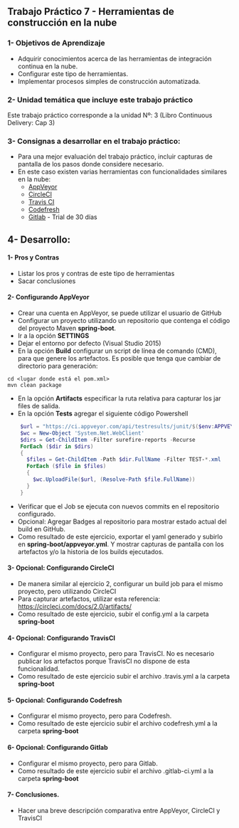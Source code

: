 ## Trabajo Práctico 7 - Herramientas de construcción en la nube
### 1- Objetivos de Aprendizaje
 - Adquirir conocimientos acerca de las herramientas de integración continua en la nube.
 - Configurar este tipo de herramientas.
 - Implementar procesos simples de construcción automatizada.

### 2- Unidad temática que incluye este trabajo práctico
Este trabajo práctico corresponde a la unidad Nº: 3 (Libro Continuous Delivery: Cap 3)

### 3- Consignas a desarrollar en el trabajo práctico:
 - Para una mejor evaluación del trabajo práctico, incluir capturas de pantalla de los pasos donde considere necesario.
 - En este caso existen varias herramientas con funcionalidades similares en la nube:
   - [AppVeyor](https://www.appveyor.com/)   
   - [CircleCI](https://circleci.com/)
   - [Travis CI](https://travis-ci.com/)
   - [Codefresh](https://codefresh.io/)
   - [Gitlab](https://about.gitlab.com/) - Trial de 30 días

## 4- Desarrollo:

#### 1- Pros y Contras
  - Listar los pros y contras de este tipo de herramientas
  - Sacar conclusiones

#### 2- Configurando AppVeyor
  - Crear una cuenta en AppVeyor, se puede utilizar el usuario de GitHub
  - Configurar un proyecto utilizando un repositorio que contenga el código del proyecto Maven **spring-boot**.
  - Ir a la opción **SETTINGS**
  - Dejar el entorno por defecto (Visual Studio 2015)
  - En la opción **Build** configurar un script de línea de comando (CMD), para que genere los artefactos. Es posible que tenga que cambiar de directorio para generación:
```
cd <lugar donde está el pom.xml>
mvn clean package
```
  - En la opción **Artifacts** especificar la ruta relativa para capturar los jar files de salida.
  - En la opción **Tests** agregar el siguiente código Powershell
  ```powershell
      $url = "https://ci.appveyor.com/api/testresults/junit/$($env:APPVEYOR_JOB_ID)"
      $wc = New-Object 'System.Net.WebClient'
      $dirs = Get-ChildItem -Filter surefire-reports -Recurse
      ForEach ($dir in $dirs)
      {
        $files = Get-ChildItem -Path $dir.FullName -Filter TEST-*.xml
        ForEach ($file in $files)
        {
          $wc.UploadFile($url, (Resolve-Path $file.FullName))
        }
      }
  ```
  - Verificar que el Job se ejecuta con nuevos commits en el repositorio configurado.
  - Opcional: Agregar Badges al repositorio para mostrar estado actual del build en GitHub.
  - Como resultado de este ejercicio, exportar el yaml generado y subirlo en **spring-boot/appveyor.yml**. Y mostrar capturas de pantalla con los artefactos y/o la historia de los builds ejecutados.

#### 3- Opcional: Configurando CircleCI
  - De manera similar al ejercicio 2, configurar un build job para el mismo proyecto, pero utilizando CircleCI
  - Para capturar artefactos, utilizar esta referencia: https://circleci.com/docs/2.0/artifacts/
  - Como resultado de este ejercicio, subir el config.yml a la carpeta **spring-boot**

#### 4- Opcional: Configurando TravisCI
  - Configurar el mismo proyecto, pero para TravisCI. No es necesario publicar los artefactos porque TravisCI no dispone de esta funcionalidad.
  - Como resultado de este ejercicio subir el archivo .travis.yml a la carpeta **spring-boot**

#### 5- Opcional: Configurando Codefresh
  - Configurar el mismo proyecto, pero para Codefresh. 
  - Como resultado de este ejercicio subir el archivo codefresh.yml a la carpeta **spring-boot**

#### 6- Opcional: Configurando Gitlab
  - Configurar el mismo proyecto, pero para Gitlab. 
  - Como resultado de este ejercicio subir el archivo .gitlab-ci.yml a la carpeta **spring-boot**

#### 7- Conclusiones.
  - Hacer una breve descripción comparativa entre AppVeyor, CircleCI y TravisCI